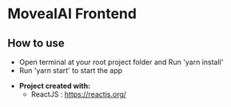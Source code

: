 # MovealAI Frontend

## How to use
- Open terminal at your root project folder and Run 'yarn install'
- Run 'yarn start' to start the app


* **Project created with:**
	* ReactJS : https://reactjs.org/
